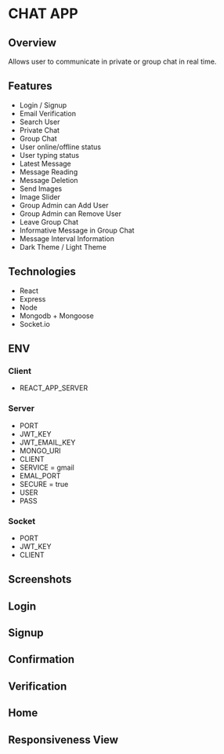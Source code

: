 # CHAT APP

## Overview

Allows user to communicate in private or group chat in real time.

## Features

- Login / Signup
- Email Verification
- Search User
- Private Chat
- Group Chat
- User online/offline status
- User typing status
- Latest Message
- Message Reading
- Message Deletion
- Send Images
- Image Slider
- Group Admin can Add User
- Group Admin can Remove User
- Leave Group Chat
- Informative Message in Group Chat
- Message Interval Information
- Dark Theme / Light Theme

## Technologies

- React
- Express
- Node
- Mongodb + Mongoose
- Socket.io

## ENV

### Client

- REACT_APP_SERVER

### Server

- PORT
- JWT_KEY
- JWT_EMAIL_KEY
- MONGO_URI
- CLIENT
- SERVICE = gmail
- EMAL_PORT
- SECURE = true
- USER
- PASS

### Socket

- PORT
- JWT_KEY
- CLIENT

## Screenshots

## Login

## Signup

## Confirmation

## Verification

## Home

##

## Responsiveness View
